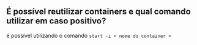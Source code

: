 ## É possível reutilizar containers e qual comando utilizar em caso positivo?

é possível utilizando o comando ```start -i < nome do container >```